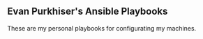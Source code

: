 ## Evan Purkhiser's Ansible Playbooks

These are my personal playbooks for configurating my machines.
